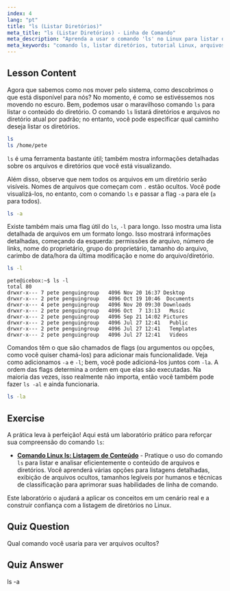 ```yaml
---
index: 4
lang: "pt"
title: "ls (Listar Diretórios)"
meta_title: "ls (Listar Diretórios) - Linha de Comando"
meta_description: "Aprenda a usar o comando 'ls' no Linux para listar o conteúdo do diretório, visualizar arquivos ocultos e entender os detalhes dos arquivos. Melhore suas habilidades de linha de comando no Linux!"
meta_keywords: "comando ls, listar diretórios, tutorial Linux, arquivos ocultos, comandos Linux, Linux para iniciantes, guia Linux"
---
```


## Lesson Content

Agora que sabemos como nos mover pelo sistema, como descobrimos o que está disponível para nós? No momento, é como se estivéssemos nos movendo no escuro. Bem, podemos usar o maravilhoso comando `ls` para listar o conteúdo do diretório. O comando `ls` listará diretórios e arquivos no diretório atual por padrão; no entanto, você pode especificar qual caminho deseja listar os diretórios.

```bash
ls
ls /home/pete
```

`ls` é uma ferramenta bastante útil; também mostra informações detalhadas sobre os arquivos e diretórios que você está visualizando.

Além disso, observe que nem todos os arquivos em um diretório serão visíveis. Nomes de arquivos que começam com `.` estão ocultos. Você pode visualizá-los, no entanto, com o comando `ls` e passar a flag `-a` para ele (`a` para todos).

```bash
ls -a
```

Existe também mais uma flag útil do `ls`, `-l` para longo. Isso mostra uma lista detalhada de arquivos em um formato longo. Isso mostrará informações detalhadas, começando da esquerda: permissões de arquivo, número de links, nome do proprietário, grupo do proprietário, tamanho do arquivo, carimbo de data/hora da última modificação e nome do arquivo/diretório.

```bash
ls -l
```

```plaintext
pete@icebox:~$ ls -l
total 80
drwxr-x--- 7 pete penguingroup   4096 Nov 20 16:37 Desktop
drwxr-x--- 2 pete penguingroup   4096 Oct 19 10:46  Documents
drwxr-x--- 4 pete penguingroup   4096 Nov 20 09:30 Downloads
drwxr-x--- 2 pete penguingroup   4096 Oct  7 13:13   Music
drwxr-x--- 2 pete penguingroup   4096 Sep 21 14:02 Pictures
drwxr-x--- 2 pete penguingroup   4096 Jul 27 12:41   Public
drwxr-x--- 2 pete penguingroup   4096 Jul 27 12:41   Templates
drwxr-x--- 2 pete penguingroup   4096 Jul 27 12:41   Videos
```

Comandos têm o que são chamados de flags (ou argumentos ou opções, como você quiser chamá-los) para adicionar mais funcionalidade. Veja como adicionamos `-a` e `-l`; bem, você pode adicioná-los juntos com `-la`. A ordem das flags determina a ordem em que elas são executadas. Na maioria das vezes, isso realmente não importa, então você também pode fazer `ls -al` e ainda funcionaria.

```bash
ls -la
```

## Exercise

A prática leva à perfeição! Aqui está um laboratório prático para reforçar sua compreensão do comando `ls`:

- **[Comando Linux ls: Listagem de Conteúdo](https://labex.io/pt/labs/linux-linux-ls-command-content-listing-219205)** - Pratique o uso do comando `ls` para listar e analisar eficientemente o conteúdo de arquivos e diretórios. Você aprenderá várias opções para listagens detalhadas, exibição de arquivos ocultos, tamanhos legíveis por humanos e técnicas de classificação para aprimorar suas habilidades de linha de comando.

Este laboratório o ajudará a aplicar os conceitos em um cenário real e a construir confiança com a listagem de diretórios no Linux.

## Quiz Question

Qual comando você usaria para ver arquivos ocultos?

## Quiz Answer

ls -a

